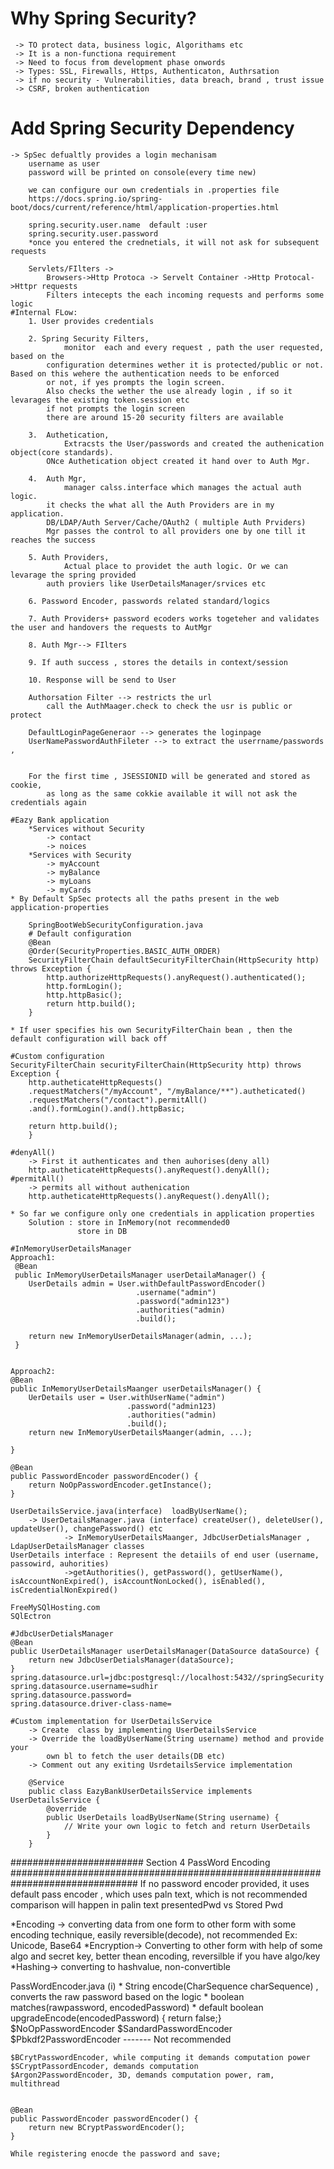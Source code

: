 # Why Spring Security?
	 -> TO protect data, business logic, Algorithams etc
	 -> It is a non-functiona requirement 
	 -> Need to focus from development phase onwords
	 -> Types: SSL, Firewalls, Https, Authenticaton, Authrsation
	 -> if no security - Vulnerabilities, data breach, brand , trust issue
	 -> CSRF, broken authentication

# Add Spring Security Dependency
	-> SpSec defualtly provides a login mechanisam
		username as user
		password will be printed on console(every time new)
		
		we can configure our own credentials in .properties file
		https://docs.spring.io/spring-boot/docs/current/reference/html/application-properties.html
		
		spring.security.user.name  default :user
		spring.security.user.password
		*once you entered the crednetials, it will not ask for subsequent requests
		
		Servlets/FIlters -> 
			Browsers->Http Protoca -> Servelt Container ->Http Protocal->Httpr requests
			Filters intecepts the each incoming requests and performs some logic
	#Internal FLow:
		1. User provides credentials
		
		2. Spring Security Filters, 
				monitor  each and every request , path the user requested, based on the
			configuration determines wether it is protected/public or not. Based on this wehere the authentication needs to be enforced
			or not, if yes prompts the login screen.
			Also checks the wether the use already login , if so it levarages the existing token.session etc
			if not prompts the login screen			
			there are around 15-20 security filters are available
		
		3.  Authetication, 
				Extracsts the User/passwords and created the authenication object(core standards).
			ONce Authetication object created it hand over to Auth Mgr.	
		
		4. 	Auth Mgr, 
				manager calss.interface which manages the actual auth logic.
			it checks the what all the Auth Providers are in my application.
			DB/LDAP/Auth Server/Cache/OAuth2 ( multiple Auth Prviders)
			Mgr passes the control to all providers one by one till it reaches the success
			
		5. Auth Providers,
				Actual place to providet the auth logic. Or we can levarage the spring provided 
			auth proviers like UserDetailsManager/srvices etc
		
		6. Password Encoder, passwords related standard/logics 
		 
		7. Auth Providers+ password ecoders works togeteher and validates the user and handovers the requests to AutMgr
		
		8. Auth Mgr--> FIlters
		
		9. If auth success , stores the details in context/session
		
		10. Response will be send to User
		
		Authorsation Filter --> restricts the url
			call the AuthMaager.check to check the usr is public or protect
			
		DefaultLoginPageGeneraor --> generates the loginpage
		UserNamePasswordAuthFileter --> to extract the userrname/passwords , 
		
			
		For the first time , JSESSIONID will be generated and stored as cookie,
			as long as the same cokkie available it will not ask the credentials again
			
	#Eazy Bank application
		*Services without Security
			-> contact
			-> noices
		*Services with Security
			-> myAccount
			-> myBalance
			-> myLoans
			-> myCards
	* By Default SpSec protects all the paths present in the web application-properties
	
		SpringBootWebSecurityConfiguration.java
		# Default configuration
		@Bean
		@Order(SecurityProperties.BASIC_AUTH_ORDER)
		SecurityFilterChain defaultSecurityFilterChain(HttpSecurity http) throws Exception {
			http.authorizeHttpRequests().anyRequest().authenticated();
			http.formLogin();
			http.httpBasic();
			return http.build();
		}
		
	* If user specifies his own SecurityFilterChain bean , then the default configuration will back off
	
	#Custom configuration
	SecurityFilterChain securityFilterChain(HttpSecurity http) throws Exception {
		http.autheticateHttpRequests()
		.requestMatchers("/myAccount", "/myBalance/**").autheticated()
		.requestMatchers("/contact").permitAll()
		.and().formLogin().and().httpBasic;
		
		return http.build();
		}
		
	#denyAll()
		-> First it authenticates and then auhorises(deny all)
		http.autheticateHttpRequests().anyRequest().denyAll();
	#permitAll()
		-> permits all without authenication
		http.autheticateHttpRequests().anyRequest().denyAll();
		
	* So far we configure only one credentials in application properties
		Solution : store in InMemory(not recommended0 
				   store in DB
	
	#InMemoryUserDetailsManager
	Approach1:
	 @Bean
	 public InMemoryUserDetailsManager userDetailaManager() {
		UserDetails admin = User.withDefaultPasswordEncoder()
								.username("admin")
								.password("admin123")
								.authorities("admin)
								.build();
								
		return new InMemoryUserDetailsManager(admin, ...);
	 }
		
		
	Approach2:
	@Bean
	public InMemoryUserDetailsMaanger userDetailsManager() {
		UerDetails user = User.withUserName("admin")
							  .password("admin123)
							  .authorities("admin)
							  .build();
		return new InMemoryUserDetailsMaanger(admin, ...);
		
	}
		
	@Bean
	public PasswordEncoder passwordEncoder() {
		return NoOpPasswordEncoder.getInstance();
	}
		
	UserDetailsService.java(interface)  loadByUserName();
		-> UserDetailsManager.java (interface) createUser(), deleteUser(), updateUser(), changePassword() etc
				-> InMemoryUserDetailsMaanger, JdbcUserDetialsManager , LdapUserDetailsManager classes
	UserDetails interface : Represent the detaiils of end user (username, passowird, auhorities)
				->getAuthorities(), getPassword(), getUserName(), isAccountNonExpired(), isAccountNonLocked(), isEnabled(), isCredentialNonExpired()
	
	FreeMySQlHosting.com
	SQlEctron
	
	#JdbcUserDetialsManager
	@Bean
	public UserDetailsManager userDetailsManager(DataSource dataSource) {
		return new JdbcUserDetialsManager(dataSource);
	}
	spring.datasource.url=jdbc:postgresql://localhost:5432//springSecurity
	spring.datasource.username=sudhir
	spring.datasource.password=
	spring.datasource.driver-class-name=
		
	#Custom implementation for UserDetailsService
		-> Create  class by implementing UserDetailsService
		-> Override the loadByUserName(String username) method and provide your 
			own bl to fetch the user details(DB etc)
		-> Comment out any exiting UsrdetailsService implementation
		
		@Service
		public class EazyBankUserDetailsService implements UserDetailsService {
			@override
			public UserDetails loadByUserName(String username) {
				// Write your own logic to fetch and return UserDetails
			}		
		}
######################## Section 4 	PassWord Encoding ###############################################################################
If no password encoder provided, it uses default pass encoder , which uses paln text, which is not recommended
comparison will happen in palin text presentedPwd vs Stored Pwd

*Encoding -> converting data from one form to other form with some encoding technique, easily reversible(decode), not recommended Ex: Unicode, Base64
*Encryption-> Converting to other form with help of some algo and secret key, better thean encoding, reversilble if you have algo/key
*Hashing-> converting to hashvalue, non-convertible

PassWordEncoder.java (i)
		* String encode(CharSequence charSequence) , converts the raw password based on the logic
		* boolean matches(rawpassword, encodedPassword) 
		* default boolean upgradeEncode(encodedPassword) { return false;}
	$NoOpPasswordEncoder
	$SandardPasswordEncoder
	$Pbkdf2PasswordEncoder  ------- Not recommended
	
	$BCrytPasswordEncoder, while computing it demands computation power
	$SCryptPassordEncoder, demands computation
	$Argon2PasswordEncoder, 3D, demands computation power, ram, multithread


	@Bean
	public PasswordEncoder passwordEncoder() {
		return new BCryptPasswordEncoder();
	}

	While registering enocde the password and save;
		
		